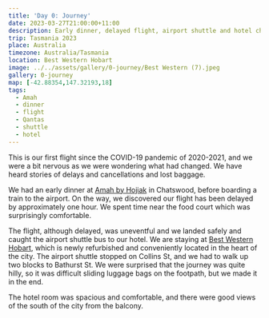 ```yaml
---
title: 'Day 0: Journey'
date: 2023-03-27T21:00:00+11:00
description: Early dinner, delayed flight, airport shuttle and hotel check-in.
trip: Tasmania 2023
place: Australia
timezone: Australia/Tasmania
location: Best Western Hobart
image: ../../assets/gallery/0-journey/Best Western (7).jpeg
gallery: 0-journey
map: [-42.88354,147.32193,18]
tags:
  - Amah
  - dinner
  - flight
  - Qantas
  - shuttle
  - hotel
---
```

This is our first flight since the COVID-19 pandemic of 2020-2021, and we were a bit nervous as we were wondering what had changed. We have heard stories of delays and cancellations and lost baggage.

We had an early dinner at [Amah by Hojiak](https://www.hojiak.com.au/chatswood/) in Chatswood, before boarding a train to the airport. On the way, we discovered our flight has been delayed by approximately one hour. We spent time near the food court which was surprisingly comfortable.

The flight, although delayed, was uneventful and we landed safely and caught the airport shuttle bus to our hotel. We are staying at [Best Western Hobart](https://bestwesternhotelhobart.com.au/), which is newly refurbished and conveniently located in the heart of the city. The airport shuttle stopped on Collins St, and we had to walk up two blocks to Bathurst St. We were surprised that the journey was quite hilly, so it was difficult sliding luggage bags on the footpath, but we made it in the end.

The hotel room was spacious and comfortable, and there were good views of the south of the city from the balcony.
